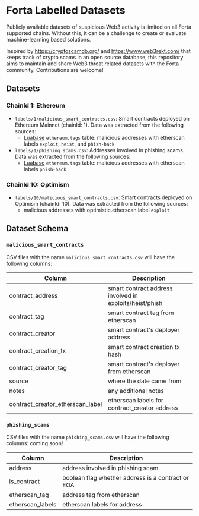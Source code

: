 # Forta Labelled Datasets

Publicly available datasets of suspicious Web3 activity is limited on all Forta supported chains. Without this, it can be a challenge to create or evaluate machine-learning based solutions.

Inspired by https://cryptoscamdb.org/ and https://www.web3rekt.com/ that keeps track of crypto scams in an open source database, this repository aims to maintain and share Web3 threat related datasets with the Forta community. Contributions are welcome!

## Datasets

### ChainId 1: Ethereum

* `labels/1/malicious_smart_contracts.csv`: Smart contracts deployed on Ethereum Mainnet (chainId: 1). Data was extracted from the following sources:
    * [Luabase](https://luabase.com) `ethereum.tags` table: malicious addresses with etherscan labels `exploit`, `heist`, and `phish-hack`
* `labels/1/phishing_scams.csv`: Addresses involved in phishing scams. Data was extracted from the following sources:
    * [Luabase](https://luabase.com) `ethereum.tags` table: malicious addresses with etherscan labels `phish-hack`


### ChainId 10: Optimism

* `labels/10/malicious_smart_contracts.csv`: Smart contracts deployed on Optimism (chainId: 10). Data was extracted from the following sources:
    * malicious addresses with optimistic.etherscan label `exploit`


## Dataset Schema

### `malicious_smart_contracts`

CSV files with the name `malicious_smart_contracts.csv` will have the following columns:

| Column | Description   |
|---|---|
| contract_address  | smart contract address involved in exploits/heist/phish  |
| contract_tag  | smart contract tag from etherscan  |
| contract_creator  | smart contract's deployer address  |
| contract_creation_tx  | smart contract creation tx hash  |
| contract_creator_tag  | smart contract's deployer from etherscan  |
| source  | where the date came from  |
| notes  | any additional notes  |
| contract_creator_etherscan_label  | etherscan labels for contract_creator address |

### `phishing_scams`

CSV files with the name `phishing_scams.csv` will have the following columns: coming soon!

| Column | Description   |
|---|---|
| address  | address involved in phishing scam  |
| is_contract  | boolean flag whether address is a contract or EOA  |
| etherscan_tag  | address tag from etherscan  |
| etherscan_labels  | etherscan labels for address  |
